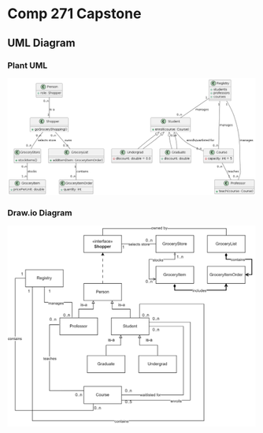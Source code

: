 # Comp 271 Capstone

## UML Diagram

### Plant UML
![uml diagram](proj_extras/images/uml3.png)

### Draw.io Diagram
![uml diagram](proj_extras/images/dio.png)